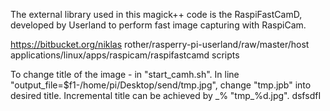 The external library used in this magick++ code is the RaspiFastCamD, developed by Userland to perform fast image capturing with RaspiCam.

https://bitbucket.org/niklas rother/rasperry-pi-userland/raw/master/host applications/linux/apps/raspicam/raspifastcamd scripts

To change title of the image - in "start_camh.sh". In line "output_file=$f1-/home/pi/Desktop/send/tmp.jpg", change "tmp.jpb" into desired title. Incremental title can be achieved by \_% "tmp\_%d.jpg".
dsfsdfI
